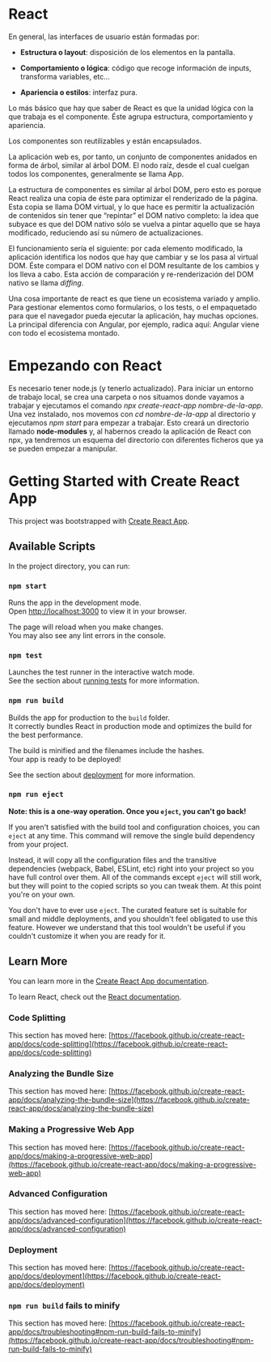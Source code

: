 # React
En general, las interfaces de usuario están formadas por:

-	**Estructura o layout**: disposición de los elementos en la pantalla.

-	**Comportamiento o lógica**: código que recoge información de inputs, transforma variables, etc…

-	**Apariencia o estilos**: interfaz pura.

Lo más básico que hay que saber de React es que la unidad lógica con la que trabaja es el componente. Éste agrupa estructura, comportamiento y apariencia.

Los componentes son reutilizables y están encapsulados. 

La aplicación web es, por tanto, un conjunto de componentes anidados en forma de árbol, similar al árbol DOM. El nodo raíz, desde el cual cuelgan todos los componentes, generalmente se llama App.

La estructura de componentes es similar al árbol DOM, pero esto es porque React realiza una copia de éste para optimizar el renderizado de la página. Esta copia se llama DOM virtual, y lo que hace es permitir la actualización de contenidos sin tener que “repintar” el DOM nativo completo: la idea que subyace es que del DOM nativo sólo se vuelva a pintar aquello que se haya modificado, reduciendo así su número de actualizaciones.

El funcionamiento sería el siguiente: por cada elemento modificado, la aplicación identifica los nodos que hay que cambiar y se los pasa al virtual DOM. Éste compara el DOM nativo con el DOM resultante de los cambios y los lleva a cabo. Esta acción de comparación y re-renderización del DOM nativo se llama *diffing*.

Una cosa importante de react es que tiene un ecosistema variado y amplio. Para gestionar elementos como formularios, o los tests, o el empaquetado para que el navegador pueda ejecutar la aplicación, hay muchas opciones. La principal diferencia con Angular, por ejemplo, radica aquí: Angular viene con todo el ecosistema montado.

# Empezando con React

Es necesario tener node.js (y tenerlo actualizado). Para iniciar un entorno de trabajo local, se crea una carpeta o nos situamos donde vayamos a trabajar y ejecutamos el comando *npx create-react-app nombre-de-la-app*. Una vez instalado, nos movemos con *cd nombre-de-la-app* al directorio y ejecutamos *npm start* para empezar a trabajar. Esto creará un directorio llamado **node-modules** y, al habernos creado la aplicación de React con npx, ya tendremos un esquema del directorio con diferentes ficheros que ya se pueden empezar a manipular.


# Getting Started with Create React App

This project was bootstrapped with [Create React App](https://github.com/facebook/create-react-app).

## Available Scripts

In the project directory, you can run:

### `npm start`

Runs the app in the development mode.\
Open [http://localhost:3000](http://localhost:3000) to view it in your browser.

The page will reload when you make changes.\
You may also see any lint errors in the console.

### `npm test`

Launches the test runner in the interactive watch mode.\
See the section about [running tests](https://facebook.github.io/create-react-app/docs/running-tests) for more information.

### `npm run build`

Builds the app for production to the `build` folder.\
It correctly bundles React in production mode and optimizes the build for the best performance.

The build is minified and the filenames include the hashes.\
Your app is ready to be deployed!

See the section about [deployment](https://facebook.github.io/create-react-app/docs/deployment) for more information.

### `npm run eject`

**Note: this is a one-way operation. Once you `eject`, you can't go back!**

If you aren't satisfied with the build tool and configuration choices, you can `eject` at any time. This command will remove the single build dependency from your project.

Instead, it will copy all the configuration files and the transitive dependencies (webpack, Babel, ESLint, etc) right into your project so you have full control over them. All of the commands except `eject` will still work, but they will point to the copied scripts so you can tweak them. At this point you're on your own.

You don't have to ever use `eject`. The curated feature set is suitable for small and middle deployments, and you shouldn't feel obligated to use this feature. However we understand that this tool wouldn't be useful if you couldn't customize it when you are ready for it.

## Learn More

You can learn more in the [Create React App documentation](https://facebook.github.io/create-react-app/docs/getting-started).

To learn React, check out the [React documentation](https://reactjs.org/).

### Code Splitting

This section has moved here: [https://facebook.github.io/create-react-app/docs/code-splitting](https://facebook.github.io/create-react-app/docs/code-splitting)

### Analyzing the Bundle Size

This section has moved here: [https://facebook.github.io/create-react-app/docs/analyzing-the-bundle-size](https://facebook.github.io/create-react-app/docs/analyzing-the-bundle-size)

### Making a Progressive Web App

This section has moved here: [https://facebook.github.io/create-react-app/docs/making-a-progressive-web-app](https://facebook.github.io/create-react-app/docs/making-a-progressive-web-app)

### Advanced Configuration

This section has moved here: [https://facebook.github.io/create-react-app/docs/advanced-configuration](https://facebook.github.io/create-react-app/docs/advanced-configuration)

### Deployment

This section has moved here: [https://facebook.github.io/create-react-app/docs/deployment](https://facebook.github.io/create-react-app/docs/deployment)

### `npm run build` fails to minify

This section has moved here: [https://facebook.github.io/create-react-app/docs/troubleshooting#npm-run-build-fails-to-minify](https://facebook.github.io/create-react-app/docs/troubleshooting#npm-run-build-fails-to-minify)
